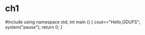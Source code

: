 # ch1
#include<iostream> 
using namespace std;
int main () 
{
	cout<<"Hello,GDUFS";
	system("pause");
	return 0;
}
